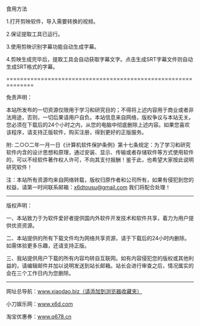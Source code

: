 食用方法

1.打开剪映软件，导入需要转换的视频。

2.保证提取工具已运行。

3.使用剪映识别字幕功能自动生成字幕。

4.剪映生成完毕后，提取工具会自动获取字幕文字。点击生成SRT字幕文件则自动生成SRT格式的字幕。

==============================================================

免责声明：

本站所发布的一切资源仅限用于学习和研究目的；不得将上述内容用于商业或者非法用途，否则，一切后果请用户自负。本站信息来自网络，版权争议与本站无关。您必须在下载后的24个小时之内，从您的电脑中彻底删除上述内容。如果您喜欢该程序，请支持正版软件，购买注册，得到更好的正版服务。

附: 二○○二年一月一日《计算机软件保护条例》第十七条规定：为了学习和研究软件内含的设计思想和原理，通过安装、显示、传输或者存储软件等方式使用软件的，可以不经软件著作权人许可，不向其支付报酬！鉴于此，也希望大家按此说明研究软件！

注：本站所有资源均来自网络转载，版权归原作者和公司所有，如果有侵犯到您的权益，请第一时间联系邮箱：x6dtousu@gmail.com 我们将配合处理！

----------------------------------------------------

版权声明：

一、本站致力于为软件爱好者提供国内外软件开发技术和软件共享，着力为用户提供优资资源。

二、本站提供的所有下载文件均为网络共享资源，请于下载后的24小时内删除。如需体验更多乐趣，还请支持正版。

三、我站提供用户下载的所有内容均转自互联网。如有内容侵犯您的版权或其他利益的，请编辑邮件并加以说明发送到站长邮箱。站长会进行审查之后，情况属实的会在三个工作日内为您删除。

----------------------------------------------------

网址总导航：www.xiaodao.biz（请添加到浏览器收藏夹）

小刀娱乐网：www.x6d.com

淘宝优惠券：www.q678.cn
